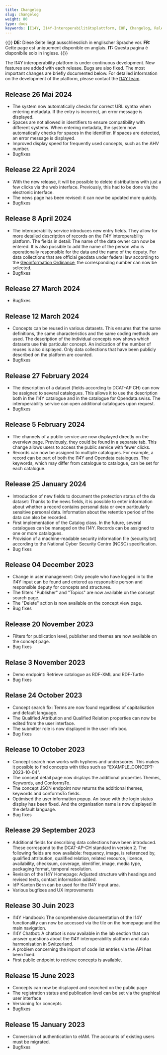```yaml
---
title: Changelog
slug: changelog
weight: 80
type: docs
keywords: [I14Y, I14Y-Interoperabilitätsplattform, IOP, Changelog, Releases, Versionen, Software-Entwicklung]
---
```


{{<alert title="Language" color="warning">}}
__DE:__ Diese Seite liegt ausschliesslich in englischer Sprache vor. 
__FR:__ Cette page est uniquement disponible en anglais.
__IT:__ Questa pagina è disponibile solo in inglese.
{{</alert>}}

The I14Y interoperability platform is under continuous development. New features are added with each release. Bugs are also fixed. The most important changes are briefly documented below. For detailed information on the development of the platform, please contact the [I14Y team](mailto:i14y@bfs.admin.ch). 

## Release 26 Mai 2024
- The system now automatically checks for correct URL syntax when entering metadata. If the entry is incorrect, an error message is displayed.
- Spaces are not allowed in identifiers to ensure compatibility with different systems. When entering metadata, the system now automatically checks for spaces in the identifier. If spaces are detected, an error message is displayed. 
- Improved display speed for frequently used concepts, such as the AHV number.
- Bugfixes

## Release 22 April 2024
- With the new release, it will be possible to delete distributions with just a few clicks via the web interface. Previously, this had to be done via the electronic interface. 
- The news page has been revised: it can now be updated more quickly.
- Bugfixes 

## Release 8 April 2024
- The interoperability service introduces new entry fields. They allow for more detailed description of records on the I14Y interoperability platform. The fields in detail: The name of the data owner can now be entered. It is also possible to add the name of the person who is operationally responsible for the data and the name of the deputy. For data collections that are official geodata under federal law according to the [Geoinformation Ordinance](https://www.fedlex.admin.ch/eli/cc/2008/389/de), the corresponding number can now be selected.    
- Bugfixes

## Release 27 March 2024
- Bugfixes

## Release 12 March 2024
- Concepts can be reused in various datasets. This ensures that the same definitions, the same characteristics and the same coding methods are used. The description of the individual concepts now shows which datasets use this particular concept. An indication of the number of reuses is also displayed. Only data collections that have been publicly described on the platform are counted. 
- Bugfixes

## Release 27 February 2024
- The description of a dataset (fields according to DCAT-AP CH) can now be assigned to several catalogues. This allows it to use the description both in the I14Y catalogue and in the catalogue for Opendata.swiss. The interoperability service can open additional catalogues upon request. 
- Bugfixes

## Release 5 February 2024
- The channels of a public service are now displayed directly on the overview page. Previously, they could be found in a separate tab. This change allows users to access the public service with fewer clicks. 
- Records can now be assigned to multiple catalogues. For example, a record can be part of both the I14Y and Opendata catalogues. The keywords, which may differ from catalogue to catalogue, can be set for each catalogue. 

## Release 25 January 2024
- Introduction of new fields to document the protection status of the da dataset: Thanks to the news fields, it is possible to enter information about whether a record contains personal data or even particularly sensitive personal data. Information about the retention period of the data can also be recorded.
- First implementation of the Catalog class. In the future, several catalogues can be managed on the I14Y. Records can be assigned to one or more catalogues. 
- Provision of a machine-readable security information file (security.txt) according to the National Cyber Security Centre (NCSC) specification.
- Bug fixes

## Release 04 December 2023
- Change in user management: Only people who have logged in to the I14Y input can be found and entered as responsible person and responsible deputy for concepts and structures.
- The filters "Publisher" and "Topics" are now available on the concept search page.
- The "Delete" action is now available on the concept view page.
- Bug fixes

## Release 20 November 2023
- Filters for publication level, publisher and themes are now available on the concept page.
- Bug fixes

## Relase 3 November 2023
- Demo endpoint: Retrieve catalogue as RDF-XML and RDF-Turtle
- Bug fixes

## Relase 24 October 2023
- Concept search fix: Terms are now found regardless of capitalisation and default language. 
- The Qualified Attribution and Qualified Relation properties can now be edited from the user interface.
- The submitter role is now displayed in the user info box. 
- Bug fixes

## Release 10 October 2023
- Concept search now works with hyphens and underscores. This makes it possible to find concepts with titles such as "EXAMPLE_CONCEPT-2023-10-04". 
- The concept detail page now displays the additional properties Themes, Keywords, and ConformsTo.
- The concept JSON endpoint now returns the additional themes, keywords and conformsTo fields.
- Optimised the user information popup. An issue with the login status display has been fixed. And the organisation name is now displayed in the default language. 
- Bug fixes

## Release 29 September 2023
- Additional fields for describing data collections have been introduced. These correspond to the DCAT-AP-CH standard in version 2. The following fields are now available: frequency, image, is referenced by, qualified attribution, qualified relation, related resource, licence, availability, checksum, coverage, identifier, image, media type, packaging format, temporal resolution.
- Revision of the I14Y Homepage: Adjusted structure with headings and revised texts, contact information added.
- IdP Kanton Bern can be used for the I14Y input area.
- Various bugfixes and UX improvements

## Release 30 Juin 2023
- I14Y Handbook: The comprehensive documentation of the I14Y functionality can now be accessed via the tile on the homepage and the main navigation.
- I14Y Chatbot: A chatbot is now available in the lab section that can answer questions about the I14Y interoperability platform and data harmonisation in Switzerland.
- A problem concerning the import of code list entries via the API has been fixed.
- First public endpoint to retrieve concepts is available.

## Release 15 June 2023
- Concepts can now be displayed and searched on the public page 
- The registration status and publication level can be set via the graphical user interface
- Versioning for concepts 
- Bugfixes

## Release 15 January 2023
- Conversion of authentication to eIAM. The accounts of existing users must be migrated. 
- Bugfixes
